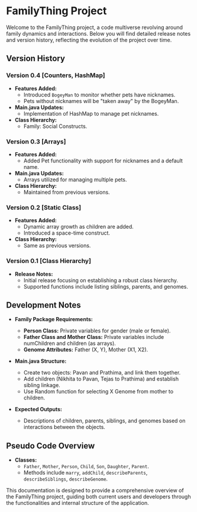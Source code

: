 # FamilyThing Project

Welcome to the FamilyThing project, a code multiverse revolving around family dynamics and interactions. Below you will find detailed release notes and version history, reflecting the evolution of the project over time.

## Version History

### Version 0.4 [Counters, HashMap]
- **Features Added:**
  - Introduced `BogeyMan` to monitor whether pets have nicknames.
  - Pets without nicknames will be "taken away" by the BogeyMan.
- **Main.java Updates:**
  - Implementation of HashMap to manage pet nicknames.
- **Class Hierarchy:**
  - Family: Social Constructs.

### Version 0.3 [Arrays]
- **Features Added:**
  - Added Pet functionality with support for nicknames and a default name.
- **Main.java Updates:**
  - Arrays utilized for managing multiple pets.
- **Class Hierarchy:**
  - Maintained from previous versions.

### Version 0.2 [Static Class]
- **Features Added:**
  - Dynamic array growth as children are added.
  - Introduced a space-time construct.
- **Class Hierarchy:**
  - Same as previous versions.

### Version 0.1 [Class Hierarchy]
- **Release Notes:**
  - Initial release focusing on establishing a robust class hierarchy.
  - Supported functions include listing siblings, parents, and genomes.

## Development Notes

- **Family Package Requirements:**
  - **Person Class:** Private variables for gender (male or female).
  - **Father Class and Mother Class:** Private variables include numChildren and children (as arrays).
  - **Genome Attributes:** Father (X, Y), Mother (X1, X2).

- **Main.java Structure:**
  - Create two objects: Pavan and Prathima, and link them together.
  - Add children (Nikhita to Pavan, Tejas to Prathima) and establish sibling linkage.
  - Use Random function for selecting X Genome from mother to children.

- **Expected Outputs:**
  - Descriptions of children, parents, siblings, and genomes based on interactions between the objects.

## Pseudo Code Overview

- **Classes:**
  - `Father`, `Mother`, `Person`, `Child`, `Son`, `Daughter`, `Parent`.
  - Methods include `marry`, `addChild`, `describeParents`, `describeSiblings`, `describeGenome`.

This documentation is designed to provide a comprehensive overview of the FamilyThing project, guiding both current users and developers through the functionalities and internal structure of the application.
